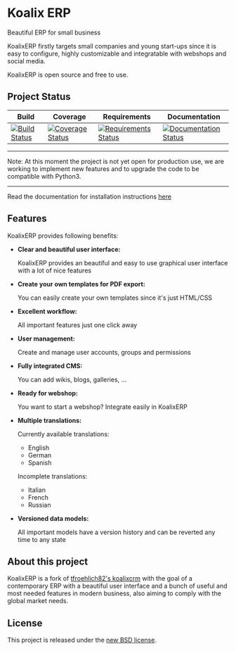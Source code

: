Koalix ERP
==========

Beautiful ERP for small business

KoalixERP firstly targets small companies and young start-ups since it is easy to configure, highly customizable and integratable with webshops and social media.

KoalixERP is open source and free to use.

## Project Status

Build | Coverage | Requirements | Documentation
------|----------|--------------|--------------
[![Build Status](https://travis-ci.org/swappsco/koalixerp.svg?branch=develop)](https://travis-ci.org/swappsco/koalixerp) | [![Coverage Status](https://coveralls.io/repos/swappsco/koalixerp/badge.svg?branch=develop&service=github)](https://coveralls.io/github/Swappsco/koalixerp?branch=develop) | [![Requirements Status](https://requires.io/github/swappsco/koalixerp/requirements.svg?branch=develop)](https://requires.io/github/Swappsco/koalixerp/requirements/?branch=develop) | [![Documentation Status](https://readthedocs.org/projects/koalix-erp/badge/?version=latest)](http://koalix-erp.readthedocs.org/en/latest/?badge=latest)
*****************************************************
Note:
At this moment the project is not yet open for
production use, we are working to implement new
features and to upgrade the code to be compatible with
Python3.
*****************************************************

Read the documentation for installation instructions [here](http://koalix-erp.readthedocs.org/en/latest/installation.html)

## Features

KoalixERP provides following benefits:

-   **Clear and beautiful user interface:**

    KoalixERP provides an beautiful and easy to use graphical user interface with a lot of nice features

-   **Create your own templates for PDF export:**

    You can easily create your own templates since it's just HTML/CSS

-   **Excellent workflow:**

    All important features just one click away

-   **User management:**

    Create and manage user accounts, groups and permissions

-   **Fully integrated CMS:**

    You can add wikis, blogs, galleries, ...

-   **Ready for webshop:**

    You want to start a webshop? Integrate easily in KoalixERP

-   **Multiple translations:**

    Currently available translations:

    *   English
    *   German
    *   Spanish

    Incomplete translations:

    *   Italian
    *   French
    *   Russian

-   **Versioned data models:**

    All important models have a version history and can be reverted any time to any state

## About this project
KoalixERP is a fork of [tfroehlich82's koalixcrm](https://github.com/tfroehlich82/koalixcrm) with the goal of a contemporary ERP with a beautiful user interface and a bunch of useful and most needed features in modern business, also aiming to comply with the global market needs.

## License
This project is released under the [new BSD license](LICENSE).
